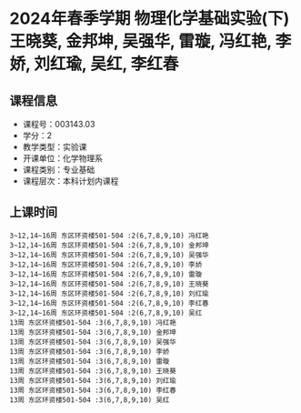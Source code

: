 # 2024年春季学期 物理化学基础实验(下) 王晓葵, 金邦坤, 吴强华, 雷璇, 冯红艳, 李娇, 刘红瑜, 吴红, 李红春






## 课程信息

- 课程号：003143.03
- 学分：2
- 教学类型：实验课
- 开课单位：化学物理系
- 课程类别：专业基础
- 课程层次：本科计划内课程

## 上课时间

```
3~12,14~16周 东区环资楼501-504 :2(6,7,8,9,10) 冯红艳
3~12,14~16周 东区环资楼501-504 :2(6,7,8,9,10) 金邦坤
3~12,14~16周 东区环资楼501-504 :2(6,7,8,9,10) 吴强华
3~12,14~16周 东区环资楼501-504 :2(6,7,8,9,10) 李娇
3~12,14~16周 东区环资楼501-504 :2(6,7,8,9,10) 雷璇
3~12,14~16周 东区环资楼501-504 :2(6,7,8,9,10) 王晓葵
3~12,14~16周 东区环资楼501-504 :2(6,7,8,9,10) 刘红瑜
3~12,14~16周 东区环资楼501-504 :2(6,7,8,9,10) 李红春
3~12,14~16周 东区环资楼501-504 :2(6,7,8,9,10) 吴红
13周 东区环资楼501-504 :3(6,7,8,9,10) 冯红艳
13周 东区环资楼501-504 :3(6,7,8,9,10) 金邦坤
13周 东区环资楼501-504 :3(6,7,8,9,10) 吴强华
13周 东区环资楼501-504 :3(6,7,8,9,10) 李娇
13周 东区环资楼501-504 :3(6,7,8,9,10) 雷璇
13周 东区环资楼501-504 :3(6,7,8,9,10) 王晓葵
13周 东区环资楼501-504 :3(6,7,8,9,10) 刘红瑜
13周 东区环资楼501-504 :3(6,7,8,9,10) 李红春
13周 东区环资楼501-504 :3(6,7,8,9,10) 吴红
```

